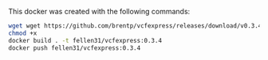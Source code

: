 This docker was created with the following commands:

```bash
wget wget https://github.com/brentp/vcfexpress/releases/download/v0.3.4/vcfexpress 
chmod +x 
docker build . -t fellen31/vcfexpress:0.3.4
docker push fellen31/vcfexpress:0.3.4
```
